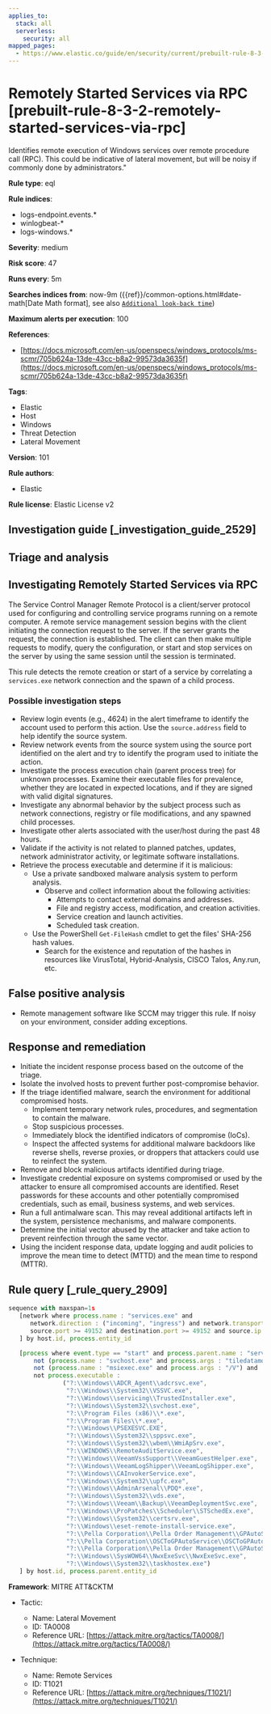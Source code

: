```yaml
---
applies_to:
  stack: all
  serverless:
    security: all
mapped_pages:
  - https://www.elastic.co/guide/en/security/current/prebuilt-rule-8-3-2-remotely-started-services-via-rpc.html
---
```


# Remotely Started Services via RPC [prebuilt-rule-8-3-2-remotely-started-services-via-rpc]

Identifies remote execution of Windows services over remote procedure call (RPC). This could be indicative of lateral movement, but will be noisy if commonly done by administrators."

**Rule type**: eql

**Rule indices**:

* logs-endpoint.events.*
* winlogbeat-*
* logs-windows.*

**Severity**: medium

**Risk score**: 47

**Runs every**: 5m

**Searches indices from**: now-9m ({{ref}}/common-options.html#date-math[Date Math format], see also [`Additional look-back time`](docs-content://solutions/security/detect-and-alert/create-detection-rule.md#rule-schedule))

**Maximum alerts per execution**: 100

**References**:

* [https://docs.microsoft.com/en-us/openspecs/windows_protocols/ms-scmr/705b624a-13de-43cc-b8a2-99573da3635f](https://docs.microsoft.com/en-us/openspecs/windows_protocols/ms-scmr/705b624a-13de-43cc-b8a2-99573da3635f)

**Tags**:

* Elastic
* Host
* Windows
* Threat Detection
* Lateral Movement

**Version**: 101

**Rule authors**:

* Elastic

**Rule license**: Elastic License v2

## Investigation guide [_investigation_guide_2529]

## Triage and analysis

## Investigating Remotely Started Services via RPC

The Service Control Manager Remote Protocol is a client/server protocol used for configuring and controlling service
programs running on a remote computer. A remote service management session begins with the client initiating the
connection request to the server. If the server grants the request, the connection is established. The client can then
make multiple requests to modify, query the configuration, or start and stop services on the server by using the same
session until the session is terminated.

This rule detects the remote creation or start of a service by correlating a `services.exe` network connection and the
spawn of a child process.

### Possible investigation steps

- Review login events (e.g., 4624) in the alert timeframe to identify the account used to perform this action. Use the
`source.address` field to help identify the source system.
- Review network events from the source system using the source port identified on the alert and try to identify the
program used to initiate the action.
- Investigate the process execution chain (parent process tree) for unknown processes. Examine their executable files
for prevalence, whether they are located in expected locations, and if they are signed with valid digital signatures.
- Investigate any abnormal behavior by the subject process such as network connections, registry or file modifications,
and any spawned child processes.
- Investigate other alerts associated with the user/host during the past 48 hours.
- Validate if the activity is not related to planned patches, updates, network administrator activity, or legitimate
software installations.
- Retrieve the process executable and determine if it is malicious:
  - Use a private sandboxed malware analysis system to perform analysis.
    - Observe and collect information about the following activities:
      - Attempts to contact external domains and addresses.
      - File and registry access, modification, and creation activities.
      - Service creation and launch activities.
      - Scheduled task creation.
  - Use the PowerShell `Get-FileHash` cmdlet to get the files' SHA-256 hash values.
    - Search for the existence and reputation of the hashes in resources like VirusTotal, Hybrid-Analysis, CISCO Talos, Any.run, etc.

## False positive analysis

- Remote management software like SCCM may trigger this rule. If noisy on your environment, consider adding exceptions.

## Response and remediation

- Initiate the incident response process based on the outcome of the triage.
- Isolate the involved hosts to prevent further post-compromise behavior.
- If the triage identified malware, search the environment for additional compromised hosts.
  - Implement temporary network rules, procedures, and segmentation to contain the malware.
  - Stop suspicious processes.
  - Immediately block the identified indicators of compromise (IoCs).
  - Inspect the affected systems for additional malware backdoors like reverse shells, reverse proxies, or droppers that
  attackers could use to reinfect the system.
- Remove and block malicious artifacts identified during triage.
- Investigate credential exposure on systems compromised or used by the attacker to ensure all compromised accounts are
identified. Reset passwords for these accounts and other potentially compromised credentials, such as email, business
systems, and web services.
- Run a full antimalware scan. This may reveal additional artifacts left in the system, persistence mechanisms, and
malware components.
- Determine the initial vector abused by the attacker and take action to prevent reinfection through the same vector.
- Using the incident response data, update logging and audit policies to improve the mean time to detect (MTTD) and the
mean time to respond (MTTR).

## Rule query [_rule_query_2909]

```js
sequence with maxspan=1s
   [network where process.name : "services.exe" and
      network.direction : ("incoming", "ingress") and network.transport == "tcp" and
      source.port >= 49152 and destination.port >= 49152 and source.ip != "127.0.0.1" and source.ip != "::1"
   ] by host.id, process.entity_id

   [process where event.type == "start" and process.parent.name : "services.exe" and
       not (process.name : "svchost.exe" and process.args : "tiledatamodelsvc") and
       not (process.name : "msiexec.exe" and process.args : "/V") and
       not process.executable :
               ("?:\\Windows\\ADCR_Agent\\adcrsvc.exe",
                "?:\\Windows\\System32\\VSSVC.exe",
                "?:\\Windows\\servicing\\TrustedInstaller.exe",
                "?:\\Windows\\System32\\svchost.exe",
                "?:\\Program Files (x86)\\*.exe",
                "?:\\Program Files\\*.exe",
                "?:\\Windows\\PSEXESVC.EXE",
                "?:\\Windows\\System32\\sppsvc.exe",
                "?:\\Windows\\System32\\wbem\\WmiApSrv.exe",
                "?:\\WINDOWS\\RemoteAuditService.exe",
                "?:\\Windows\\VeeamVssSupport\\VeeamGuestHelper.exe",
                "?:\\Windows\\VeeamLogShipper\\VeeamLogShipper.exe",
                "?:\\Windows\\CAInvokerService.exe",
                "?:\\Windows\\System32\\upfc.exe",
                "?:\\Windows\\AdminArsenal\\PDQ*.exe",
                "?:\\Windows\\System32\\vds.exe",
                "?:\\Windows\\Veeam\\Backup\\VeeamDeploymentSvc.exe",
                "?:\\Windows\\ProPatches\\Scheduler\\STSchedEx.exe",
                "?:\\Windows\\System32\\certsrv.exe",
                "?:\\Windows\\eset-remote-install-service.exe",
                "?:\\Pella Corporation\\Pella Order Management\\GPAutoSvc.exe",
                "?:\\Pella Corporation\\OSCToGPAutoService\\OSCToGPAutoSvc.exe",
                "?:\\Pella Corporation\\Pella Order Management\\GPAutoSvc.exe",
                "?:\\Windows\\SysWOW64\\NwxExeSvc\\NwxExeSvc.exe",
                "?:\\Windows\\System32\\taskhostex.exe")
   ] by host.id, process.parent.entity_id
```

**Framework**: MITRE ATT&CKTM

* Tactic:

    * Name: Lateral Movement
    * ID: TA0008
    * Reference URL: [https://attack.mitre.org/tactics/TA0008/](https://attack.mitre.org/tactics/TA0008/)

* Technique:

    * Name: Remote Services
    * ID: T1021
    * Reference URL: [https://attack.mitre.org/techniques/T1021/](https://attack.mitre.org/techniques/T1021/)



